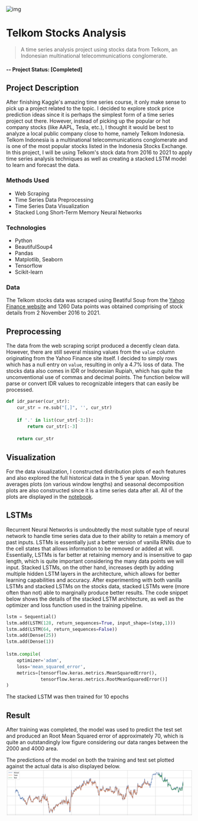 ![img](https://jobtrenurtika.files.wordpress.com/2015/08/6.jpg?w=640)
# Telkom Stocks Analysis
> A time series analysis project using stocks data from Telkom, an Indonesian multinational telecommunications conglomerate.

#### -- Project Status: [Completed]

## Project Description
After finishing Kaggle's amazing time series course, it only make sense to pick up a project related to the topic. I decided to explore stock price prediction ideas since it is perhaps the simplest form of a time series project out there. However, instead of picking up the popular or hot company stocks (like AAPL, Tesla, etc.), I thought it would be best to analyze a local public company close to home, namely Telkom Indonesia. Telkom Indonesia is a multinational telecommunications conglomerate and is one of the most popular stocks listed in the Indonesia Stocks Exchange. In this project, I will be using Telkom's stock data from 2016 to 2021 to apply time series analysis techniques as well as creating a stacked LSTM model to learn and forecast the data.

### Methods Used
* Web Scraping
* Time Series Data Preprocessing
* Time Series Data Visualization 
* Stacked Long Short-Term Memory Neural Networks 

### Technologies
* Python
* BeautifulSoup4
* Pandas
* Matplotlib, Seaborn
* Tensorflow
* Scikit-learn

### Data
The Telkom stocks data was scraped using Beatiful Soup from the [Yahoo Finance website](https://finance.yahoo.com/quote/TLKM.JK/) and 1260 Data points was obtained comprising of stock details from 2 November 2016 to 2021. 


## Preprocessing
The data from the web scraping script produced a decently clean data. However, there are still several missing values from the `value` column originating from the Yahoo Finance site itself. I decided to simply rows which has a null entry on `value`, resulting in only a 4.7% loss of data. The stocks data also comes in IDR or Indonesian Rupiah, which has quite the unconventional use of commas and decimal points. The function below will parse or convert IDR values to recognizable integers that can easily be processed. 
```python
def idr_parser(cur_str):
    cur_str = re.sub("[,]", '', cur_str)
 
    if '.' in list(cur_str[-3:]):
        return cur_str[:-3]
    
    return cur_str
```
## Visualization
For the data visualization, I constructed distribution plots of each features and also explored the full historical data in the 5 year span. Moving averages plots (on various window lengths) and seasonal decomposition plots are also constructed since it is a time series data after all. All of the plots are displayed in the [notebook](https://github.com/anantoj/telkom-stocks-analysis/blob/main/telkom_stock_notebook.ipynb).

## LSTMs
Recurrent Neural Networks is undoubtedly the most suitable type of neural network to handle time series data due to their ability to retain a memory of past inputs. LSTMs is essentially just a better version of vanilla RNNs due to the cell states that allows information to be removed or added at will. Essentially, LSTMs is far better at retaining memory and is insensitive to gap length, which is quite important considering the many data points we will input. Stacked LSTMs, on the other hand, increases depth by adding multiple hidden LSTM layers in the architecture, which allows for better learning capabilities and accuracy. After experimenting with both vanilla LSTMs and stacked LSTMs on the stocks data, stacked LSTMs were (more often than not) able to marginally produce better results. The code snippet below shows the details of the stacked LSTM architecture, as well as the optimizer and loss function used in the training pipeline.
```python
lstm = Sequential()
lstm.add(LSTM(128, return_sequences=True, input_shape=(step,1)))
lstm.add(LSTM(64, return_sequences=False))
lstm.add(Dense(25))
lstm.add(Dense(1))

lstm.compile(
    optimizer='adam',
    loss='mean_squared_error',
    metrics=[tensorflow.keras.metrics.MeanSquaredError(),
             tensorflow.keras.metrics.RootMeanSquaredError()]
)
```
The stacked LSTM was then trained for 10 epochs 
## Result
After training was completed, the model was used to predict the test set and produced an Root Mean Squared error of approximately 70, which is quite an outstandingly low figure considering our data ranges between the 2000 and 4000 area. 

The predictions of the model on both the training and test set plotted against the actual data is also displayed below.
![png](result.png)
